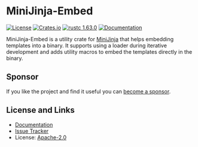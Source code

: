 # MiniJinja-Embed

[![License](https://img.shields.io/github/license/mitsuhiko/minijinja)](https://github.com/mitsuhiko/minijinja/blob/main/LICENSE)
[![Crates.io](https://img.shields.io/crates/d/minijinja-embed.svg)](https://crates.io/crates/minijinja-embed)
[![rustc 1.63.0](https://img.shields.io/badge/rust-1.63%2B-orange.svg)](https://img.shields.io/badge/rust-1.63%2B-orange.svg)
[![Documentation](https://docs.rs/minijinja-embed/badge.svg)](https://docs.rs/minijinja-embed)

MiniJinja-Embed is a utility crate for [MiniJinja](https://github.com/mitsuhiko/minijinja)
that helps embedding templates into a binary.  It supports using a loader
during iterative development and adds utility macros to embed the
templates directly in the binary.

## Sponsor

If you like the project and find it useful you can [become a
sponsor](https://github.com/sponsors/mitsuhiko).

## License and Links

- [Documentation](https://docs.rs/minijinja-embed/)
- [Issue Tracker](https://github.com/mitsuhiko/minijinja/issues)
- License: [Apache-2.0](https://github.com/mitsuhiko/minijinja/blob/main/LICENSE)
